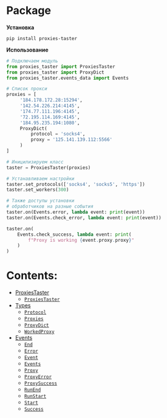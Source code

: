 # Package

**Установка**

`pip install proxies-taster`

**Использование**

```python
# Подключаем модуль
from proxies_taster import ProxiesTaster
from proxies_taster import ProxyDict
from proxies_taster.events_data import Events

# Список прокси
proxies = [
     '184.178.172.28:15294',
     '142.54.226.214:4145',
     '174.77.111.196:4145',
     '72.195.114.169:4145',
     '184.95.235.194:1080',
     ProxyDict(
         protocol = 'socks4',
         proxy = '125.141.139.112:5566'
     )
]

# Иницилизируем класс
taster = ProxiesTaster(proxies)

# Устанавливаем настройки
taster.set_protocols(['socks4', 'socks5', 'https'])
taster.set_workers(300)

# Также доступы установки
# обработчиков на разные события
taster.on(Events.error, lambda event: print(event))
taster.on(Events.check_error, lambda event: print(event))

taster.on(
    Events.check_success, lambda event: print(
        f"Proxy is working {event.proxy.proxy}"
    )
)
```

# Contents:

* [ProxiesTaster](package/ProxiesTaster.md)
  * [`ProxiesTaster`](package/ProxiesTaster.md#proxies_taster.ProxiesTaster)
* [Types](package/types.md)
  * [`Protocol`](package/types.md#proxies_taster.types.Protocol)
  * [`Proxies`](package/types.md#proxies_taster.types.Proxies)
  * [`ProxyDict`](package/types.md#proxies_taster.types.ProxyDict)
  * [`WorkedProxy`](package/types.md#proxies_taster.types.WorkedProxy)
* [Events](package/events_data.md)
  * [`End`](package/events_data.md#proxies_taster.events_data.End)
  * [`Error`](package/events_data.md#proxies_taster.events_data.Error)
  * [`Event`](package/events_data.md#proxies_taster.events_data.Event)
  * [`Events`](package/events_data.md#proxies_taster.events_data.Events)
  * [`Proxy`](package/events_data.md#proxies_taster.events_data.Proxy)
  * [`ProxyError`](package/events_data.md#proxies_taster.events_data.ProxyError)
  * [`ProxySuccess`](package/events_data.md#proxies_taster.events_data.ProxySuccess)
  * [`RunEnd`](package/events_data.md#proxies_taster.events_data.RunEnd)
  * [`RunStart`](package/events_data.md#proxies_taster.events_data.RunStart)
  * [`Start`](package/events_data.md#proxies_taster.events_data.Start)
  * [`Success`](package/events_data.md#proxies_taster.events_data.Success)
